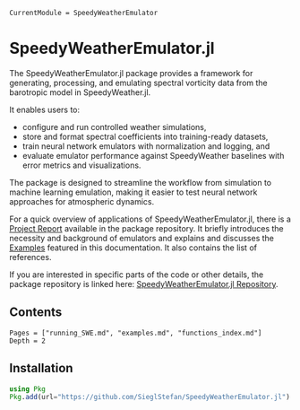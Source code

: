 ```@meta
CurrentModule = SpeedyWeatherEmulator
```

# SpeedyWeatherEmulator.jl

The SpeedyWeatherEmulator.jl package provides a framework for generating, processing, and emulating spectral vorticity data from the barotropic model in SpeedyWeather.jl.

It enables users to:
- configure and run controlled weather simulations,
- store and format spectral coefficients into training-ready datasets,
- train neural network emulators with normalization and logging, and
- evaluate emulator performance against SpeedyWeather baselines with error metrics and visualizations.

The package is designed to streamline the workflow from simulation to machine learning emulation, making it easier to test neural network approaches for atmospheric dynamics.

For a quick overview of applications of SpeedyWeatherEmulator.jl, there is a [Project Report](https://github.com/SieglStefan/SpeedyWeatherEmulator.jl/blob/main/ProjectReport.pdf) available in the package repository.
It briefly introduces the necessity and background of emulators and explains and discusses the [Examples](examples.md) featured in this documentation. It also contains the list of references.


If you are interested in specific parts of the code or other details, the package repository is linked here: [SpeedyWeatherEmulator.jl Repository](https://github.com/SieglStefan/SpeedyWeatherEmulator.jl).


## Contents

```@contents
Pages = ["running_SWE.md", "examples.md", "functions_index.md"]
Depth = 2
```


## Installation
```julia
using Pkg
Pkg.add(url="https://github.com/SieglStefan/SpeedyWeatherEmulator.jl")
```